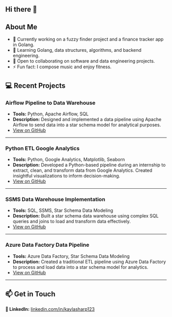 ## Hi there 👋

## About Me
- 🔭 Currently working on a fuzzy finder project and a finance tracker app in Golang.
- 🌱 Learning Golang, data structures, algorithms, and backend engineering.
- 👯 Open to collaborating on software and data engineering projects.
- ⚡ Fun fact: I compose music and enjoy fitness.


## 💻 Recent Projects

### Airflow Pipeline to Data Warehouse
- **Tools:** Python, Apache Airflow, SQL
- **Description:** Designed and implemented a data pipeline using Apache Airflow to send data into a star schema model for analytical purposes.
- [View on GitHub](https://github.com/datasharp/movie_db_airflow)

---

### Python ETL Google Analytics
- **Tools:** Python, Google Analytics, Matplotlib, Seaborn
- **Description:** Developed a Python-based pipeline during an internship to extract, clean, and transform data from Google Analytics. Created insightful visualizations to inform decision-making.
- [View on GitHub](https://github.com/datasharp/ETL_Google_Analytics_API)

---

### SSMS Data Warehouse Implementation
- **Tools:** SQL, SSMS, Star Schema Data Modeling
- **Description:** Built a star schema data warehouse using complex SQL queries and joins to load and transform data effectively.
- [View on GitHub](https://github.com/datasharp/star_schema_warehouse_sql)

---

### Azure Data Factory Data Pipeline
- **Tools:** Azure Data Factory, Star Schema Data Modeling
- **Description:** Created a traditional ETL pipeline using Azure Data Factory to process and load data into a star schema model for analytics.
- [View on GitHub](https://github.com/datasharp/movie_db_adf)

---

## 📫 Get in Touch
**💼 LinkedIn:** [linkedin.com/in/kaylasharp123](https://linkedin.com/in/kaylasharp123)
